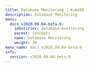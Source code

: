 ```yaml
---
title: Database Monitoring | KubeDB
description: Database Monitoring
menu:
  docs_v2020.09.04-beta.0:
    identifier: database-monitoring
    parent: concepts
    name: Database Monitoring
    weight: 30
menu_name: docs_v2020.09.04-beta.0
info:
  version: v2020.09.04-beta.0
---
```


